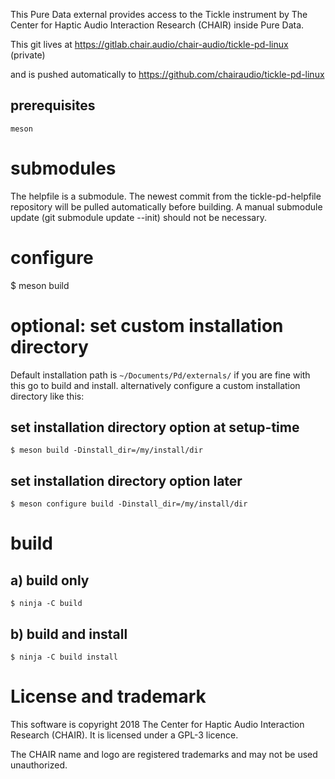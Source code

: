 This Pure Data external provides access to the Tickle instrument by The Center for Haptic Audio Interaction Research (CHAIR) inside Pure Data.

This git lives at https://gitlab.chair.audio/chair-audio/tickle-pd-linux (private)

and is pushed automatically to https://github.com/chairaudio/tickle-pd-linux

## prerequisites

`meson`

# submodules

The helpfile is a submodule. The newest commit from the tickle-pd-helpfile repository will be pulled automatically before building.
A manual submodule update (git submodule update --init) should not be necessary.

# configure

$ meson build

# optional: set custom installation directory
Default installation path is `~/Documents/Pd/externals/`
if you are fine with this go to build and install. 
alternatively configure a custom installation directory like this:

## set installation directory option at setup-time
```
$ meson build -Dinstall_dir=/my/install/dir
```
## set installation directory option later
```
$ meson configure build -Dinstall_dir=/my/install/dir
```
# build
## a) build only
```
$ ninja -C build
``````
## b) build and install
```
$ ninja -C build install
```
# License and trademark

This software is copyright 2018 The Center for Haptic Audio Interaction Research (CHAIR).
It is licensed under a GPL-3 licence.

The CHAIR name and logo are registered trademarks and may not be used unauthorized.
